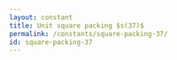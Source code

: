 ```yaml
---
layout: constant
title: Unit square packing $s(37)$
permalink: /constants/square-packing-37/
id: square-packing-37
---
```

